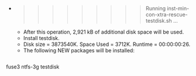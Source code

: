 * >>>>>>>>> Running inst-min-con-xtra-rescue-testdisk.sh ...
  * After this operation, 2,921 kB of additional disk space will be used.
  * Install testdisk.
  * Disk size = 3873540K. Space Used = 3712K. Runtime = 00:00:00:26.
  * The following NEW packages will be installed:
  ```bash
fuse3 ntfs-3g testdisk
  ```
